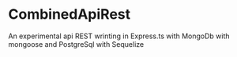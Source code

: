 # CombinedApiRest
An experimental api REST wrinting in Express.ts with MongoDb with mongoose and PostgreSql with Sequelize
